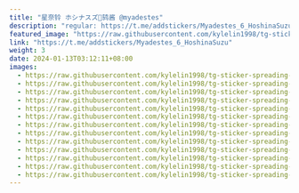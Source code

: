 ```yaml
---
title: "星奈铃 ホシナスズ🌟鸫酱 @myadestes"
description: "regular: https://t.me/addstickers/Myadestes_6_HoshinaSuzu"
featured_image: "https://raw.githubusercontent.com/kylelin1998/tg-sticker-spreading-worldwide-images/main/img/036f26b1-2838-4268-b671-64ab98096adc.jpg"
link: "https://t.me/addstickers/Myadestes_6_HoshinaSuzu"
weight: 3
date: 2024-01-13T03:12:11+08:00
images:
  - https://raw.githubusercontent.com/kylelin1998/tg-sticker-spreading-worldwide-images/main/img/036f26b1-2838-4268-b671-64ab98096adc.jpg
  - https://raw.githubusercontent.com/kylelin1998/tg-sticker-spreading-worldwide-images/main/img/df722ba9-0b94-4d13-8fe7-d0a2aaacf111.jpg
  - https://raw.githubusercontent.com/kylelin1998/tg-sticker-spreading-worldwide-images/main/img/16ba2aed-daa5-4079-bf9f-f8367c196a5e.jpg
  - https://raw.githubusercontent.com/kylelin1998/tg-sticker-spreading-worldwide-images/main/img/bdf75f4e-495b-4afd-97de-732fe6f19451.jpg
  - https://raw.githubusercontent.com/kylelin1998/tg-sticker-spreading-worldwide-images/main/img/0c0a98a8-ca45-4460-857b-fd4f8ec38e4a.jpg
  - https://raw.githubusercontent.com/kylelin1998/tg-sticker-spreading-worldwide-images/main/img/c57c812c-f27b-40ae-ad68-f72c00813f41.jpg
  - https://raw.githubusercontent.com/kylelin1998/tg-sticker-spreading-worldwide-images/main/img/5a1555df-3ee9-42c8-9934-af48a1a5e345.jpg
  - https://raw.githubusercontent.com/kylelin1998/tg-sticker-spreading-worldwide-images/main/img/3e0e6f37-9725-4e12-8ec5-4af7845bf673.jpg
  - https://raw.githubusercontent.com/kylelin1998/tg-sticker-spreading-worldwide-images/main/img/253180f0-d0e8-4cfe-a0b4-5a409d7a074c.jpg
  - https://raw.githubusercontent.com/kylelin1998/tg-sticker-spreading-worldwide-images/main/img/ee44157d-c045-4b3f-bf2b-1d59ef8bf778.jpg
  - https://raw.githubusercontent.com/kylelin1998/tg-sticker-spreading-worldwide-images/main/img/10e9dab7-b725-4309-a4b8-a1a4a4dc85a7.jpg
  - https://raw.githubusercontent.com/kylelin1998/tg-sticker-spreading-worldwide-images/main/img/3ea7303c-2001-42d0-9f4c-443a6167b6db.jpg
  - https://raw.githubusercontent.com/kylelin1998/tg-sticker-spreading-worldwide-images/main/img/2523fee4-81e5-4ee4-8ca4-4bdc2c91d5ee.jpg
---
```

